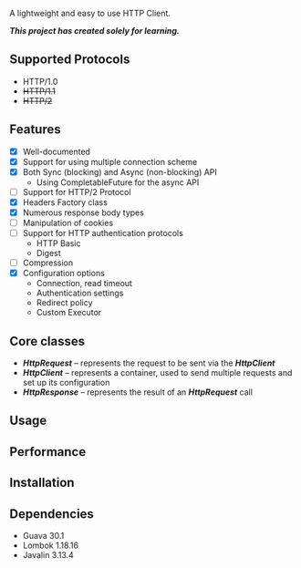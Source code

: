 A lightweight and easy to use HTTP Client.

**_This project has created solely for learning._**

## Supported Protocols

- HTTP/1.0
- ~~HTTP/1.1~~
- ~~HTTP/2~~

## Features

* [x] Well-documented
* [x] Support for using multiple connection scheme
* [x] Both Sync (blocking) and Async (non-blocking) API
    - Using CompletableFuture for the async API
* [ ] Support for HTTP/2 Protocol
* [x] Headers Factory class
* [x] Numerous response body types
* [ ] Manipulation of cookies
* [ ] Support for HTTP authentication protocols
    - HTTP Basic
    - Digest
* [ ] Compression
* [x] Configuration options
    - Connection, read timeout
    - Authentication settings
    - Redirect policy
    - Custom Executor

## Core classes

- **_HttpRequest_** – represents the request to be sent via the **_HttpClient_**
- **_HttpClient_** – represents a container, used to send multiple requests and set up its configuration
- **_HttpResponse_** – represents the result of an **_HttpRequest_** call

## Usage

## Performance

## Installation

## Dependencies

- Guava 30.1
- Lombok 1.18.16
- Javalin 3.13.4